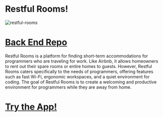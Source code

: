 <h1>Restful Rooms!</h1>


<img src="" alt="restful-rooms">

<h1>
<a href="https://github.com/izabela2279/restful-rooms-front-end" rel="nofollow">Back End Repo</a>
</h1>

<p>Restful Rooms is a platform for finding short-term accommodations for programmers who are traveling for work. Like Airbnb, it allows homeowners to rent out their spare rooms or entire homes to guests. However, Restful Rooms caters specifically to the needs of programmers, offering features such as fast Wi-Fi, ergonomic workspaces, and a quiet environment for coding. The goal of Restful Rooms is to create a welcoming and productive environment for programmers while they are away from home.</p>

<h1>
<a href="https://restful-rooms.netlify.app/" rel="nofollow">Try the App!</a>
</h1>

